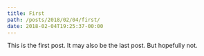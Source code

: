 ```yaml
---
title: First
path: /posts/2018/02/04/first/
date: 2018-02-04T19:25:37-00:00
---
```


This is the first post. It may also be the last post. But hopefully not.
